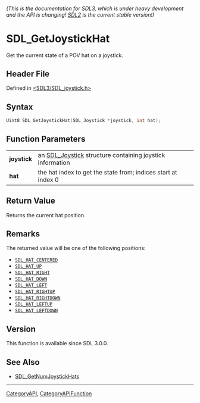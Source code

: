 ###### (This is the documentation for SDL3, which is under heavy development and the API is changing! [SDL2](https://wiki.libsdl.org/SDL2/) is the current stable version!)
# SDL_GetJoystickHat

Get the current state of a POV hat on a joystick.

## Header File

Defined in [<SDL3/SDL_joystick.h>](https://github.com/libsdl-org/SDL/blob/main/include/SDL3/SDL_joystick.h)

## Syntax

```c
Uint8 SDL_GetJoystickHat(SDL_Joystick *joystick, int hat);

```

## Function Parameters

|                  |                                                                           |
| ---------------- | ------------------------------------------------------------------------- |
| **joystick**     | an [SDL_Joystick](SDL_Joystick) structure containing joystick information |
| **hat**          | the hat index to get the state from; indices start at index 0             |

## Return Value

Returns the current hat position.

## Remarks

The returned value will be one of the following positions:

- [`SDL_HAT_CENTERED`](SDL_HAT_CENTERED)
- [`SDL_HAT_UP`](SDL_HAT_UP)
- [`SDL_HAT_RIGHT`](SDL_HAT_RIGHT)
- [`SDL_HAT_DOWN`](SDL_HAT_DOWN)
- [`SDL_HAT_LEFT`](SDL_HAT_LEFT)
- [`SDL_HAT_RIGHTUP`](SDL_HAT_RIGHTUP)
- [`SDL_HAT_RIGHTDOWN`](SDL_HAT_RIGHTDOWN)
- [`SDL_HAT_LEFTUP`](SDL_HAT_LEFTUP)
- [`SDL_HAT_LEFTDOWN`](SDL_HAT_LEFTDOWN)

## Version

This function is available since SDL 3.0.0.

## See Also

* [SDL_GetNumJoystickHats](SDL_GetNumJoystickHats)

----
[CategoryAPI](CategoryAPI), [CategoryAPIFunction](CategoryAPIFunction)

